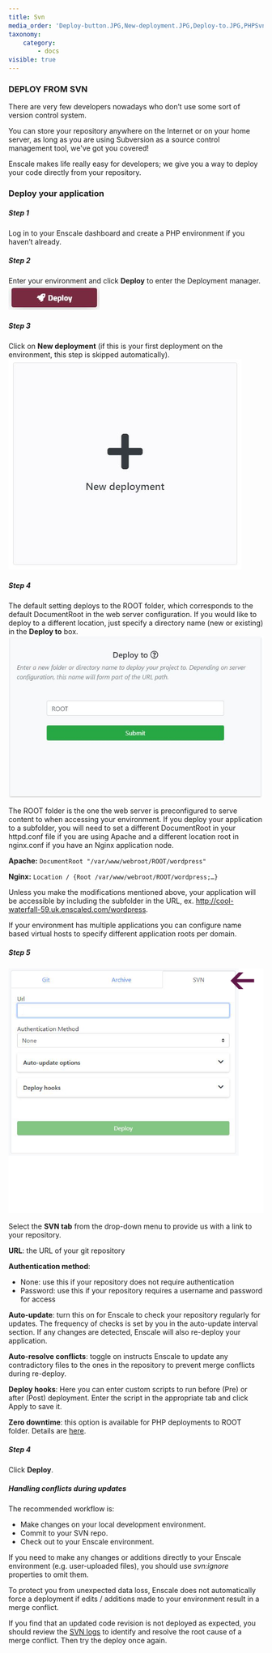 ```yaml
---
title: Svn
media_order: 'Deploy-button.JPG,New-deployment.JPG,Deploy-to.JPG,PHPSvn-new.jpg,PHPSvn-4.png'
taxonomy:
    category:
        - docs
visible: true
---
```


### DEPLOY FROM SVN

There are very few developers nowadays who don’t use some sort of version control system.

You can store your repository anywhere on the Internet or on your home server, as long as you are using Subversion as a source control management tool, we've got you covered!

Enscale makes life really easy for developers; we give you a way to deploy your code directly from your repository.

### Deploy your application

##### Step 1

Log in to your Enscale dashboard and create a PHP environment if you haven’t already.

##### Step 2

Enter your environment and click **Deploy** to enter the Deployment manager.
![](Deploy-button.JPG)

##### Step 3

Click on **New deployment** (if this is your first deployment on the environment, this step is skipped automatically).
![](New-deployment.JPG)

##### Step 4

The default setting deploys to the ROOT folder, which corresponds to the default DocumentRoot in the web server configuration. If you would like to deploy to a different location, just specify a directory name (new or existing) in the **Deploy to** box.
![](Deploy-to.JPG)

The ROOT folder is the one the web server is preconfigured to serve content to when accessing your environment. If you deploy your application to a subfolder, you will need to set a different DocumentRoot in your httpd.conf file if you are using Apache and a different location root in nginx.conf if you have an Nginx application node.

**Apache:** `DocumentRoot "/var/www/webroot/ROOT/wordpress"`

**Nginx:** `Location / {Root /var/www/webroot/ROOT/wordpress;…}`

Unless you make the modifications mentioned above, your application will be accessible by including the subfolder in the URL, ex. http://cool-waterfall-59.uk.enscaled.com/wordpress.

If your environment has multiple applications you can configure name based virtual hosts to specify different application roots per domain.



##### Step 5
![image alt=float-right](PHPSvn-4.png)

Select the **SVN tab** from the drop-down menu to provide us with a link to your repository.

**URL**: the URL of your git repository

**Authentication method**:

* None: use this if your repository does not require authentication
* Password: use this if your repository requires a username and password for access

**Auto-update**: turn this on for Enscale to check your repository regularly for updates. The frequency of checks is set by you in the auto-update interval section. If any changes are detected, Enscale will also re-deploy your application. 

**Auto-resolve conflicts**: toggle on instructs Enscale to update any contradictory files to the ones in the repository to prevent merge conflicts during re-deploy.

**Deploy hooks**: Here you can enter custom scripts to run before (Pre) or after (Post) deployment. Enter the script in the appropriate tab and click Apply to save it.

**Zero downtime**: this option is available for PHP deployments to ROOT folder. Details are [here](/php/deployments%20guide/zero-downtime-deployment).

 
##### Step 4

Click **Deploy**.

##### Handling conflicts during updates

The recommended workflow is:
* Make changes on your local development environment.
* Commit to your SVN repo. 
* Check out to your Enscale environment.

If you need to make any changes or additions directly to your Enscale environment (e.g. user-uploaded files), you should use _svn:ignore_ properties to omit them.

To protect you from unexpected data loss, Enscale does not automatically force a deployment if edits / additions made to your environment result in a merge conflict.

If you find that an updated code revision is not deployed as expected, you should review the [SVN logs](/environments/access/log-files) to identify and resolve the root cause of a merge conflict. Then try the deploy once again.


